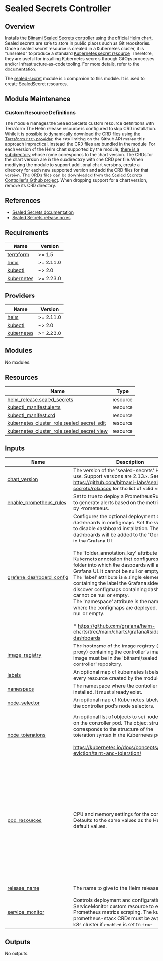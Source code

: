 # Sealed Secrets Controller

## Overview

Installs the [Bitnami Sealed Secrets controller](https://github.com/bitnami-labs/sealed-secrets) using the official [Helm chart](https://github.com/bitnami-labs/sealed-secrets/tree/main/helm/sealed-secrets).  Sealed secrets are safe to store in public places such as Git repositories.  Once a sealed secret resource is created in a Kubernetes cluster, it is "unsealed" to produce a standard [Kubernetes secret resource](https://kubernetes.io/docs/concepts/configuration/secret/).  Therefore, they are useful for installing Kubernetes secrets through GitOps processes and/or Infrastructure-as-code tooling.  For more details, refer to the [documentation](https://github.com/bitnami-labs/sealed-secrets/blob/main/README.md).

The [sealed-secret](../sealed-secret/) module is a companion to this module.  It is used to create SealedSecret resources.

## Module Maintenance

### Custom Resource Definitions

The module manages the Sealed Secrets custom resource definitions with Terraform   The Helm release resource is configured to skip CRD installation.  While it is possible to dynamically download the CRD files using [the Terraform `http` provider](https://registry.terraform.io/providers/hashicorp/http/latest/docs/data-sources/http), the rate limiting on the Github API makes this approach impractical.  Instead, the CRD files are bundled in the module.  For each version of the Helm chart supported by the module, [there is a subdirectory](files/crds/) whose name corresponds to the chart version.  The CRDs for the chart version are in the subdirectory with one CRD per file.  When modifying the module to support additional chart versions, create a directory for each new supported version and add the CRD files for that version.  The CRDs files can be downloaded from [the Sealed Secrets Controller's Github project](https://github.com/bitnami-labs/sealed-secrets/tree/main/helm/sealed-secrets/crds).  When dropping support for a chart version, remove its CRD directory.

## References

* [Sealed Secrets documentation](https://github.com/bitnami-labs/sealed-secrets/blob/main/README.md)
* [Sealed Secrets release notes](https://github.com/bitnami-labs/sealed-secrets/blob/main/RELEASE-NOTES.md)

<!-- BEGIN_TF_DOCS -->
## Requirements

| Name | Version |
|------|---------|
| <a name="requirement_terraform"></a> [terraform](#requirement\_terraform) | >= 1.5 |
| <a name="requirement_helm"></a> [helm](#requirement\_helm) | >= 2.11.0 |
| <a name="requirement_kubectl"></a> [kubectl](#requirement\_kubectl) | ~> 2.0 |
| <a name="requirement_kubernetes"></a> [kubernetes](#requirement\_kubernetes) | >= 2.23.0 |

## Providers

| Name | Version |
|------|---------|
| <a name="provider_helm"></a> [helm](#provider\_helm) | >= 2.11.0 |
| <a name="provider_kubectl"></a> [kubectl](#provider\_kubectl) | ~> 2.0 |
| <a name="provider_kubernetes"></a> [kubernetes](#provider\_kubernetes) | >= 2.23.0 |

## Modules

No modules.

## Resources

| Name | Type |
|------|------|
| [helm_release.sealed_secrets](https://registry.terraform.io/providers/hashicorp/helm/latest/docs/resources/release) | resource |
| [kubectl_manifest.alerts](https://registry.terraform.io/providers/alekc/kubectl/latest/docs/resources/manifest) | resource |
| [kubectl_manifest.crd](https://registry.terraform.io/providers/alekc/kubectl/latest/docs/resources/manifest) | resource |
| [kubernetes_cluster_role.sealed_secret_edit](https://registry.terraform.io/providers/hashicorp/kubernetes/latest/docs/resources/cluster_role) | resource |
| [kubernetes_cluster_role.sealed_secret_view](https://registry.terraform.io/providers/hashicorp/kubernetes/latest/docs/resources/cluster_role) | resource |

## Inputs

| Name | Description | Type | Default | Required |
|------|-------------|------|---------|:--------:|
| <a name="input_chart_version"></a> [chart\_version](#input\_chart\_version) | The version of the 'sealed-secrets' Helm chart to use.  Support versions are 2.13.x.  See https://github.com/bitnami-labs/sealed-secrets/releases for the list of valid versions. | `string` | n/a | yes |
| <a name="input_enable_prometheus_rules"></a> [enable\_prometheus\_rules](#input\_enable\_prometheus\_rules) | Set to true to deploy a PrometheusRule resource to generate alerts based on the metrics scraped by Prometheus. | `bool` | `true` | no |
| <a name="input_grafana_dashboard_config"></a> [grafana\_dashboard\_config](#input\_grafana\_dashboard\_config) | Configures the optional deployment of Grafana dashboards in configmaps.  Set the value to null to disable dashboard installation.  The dashboards will be added to the "General" folder in the Grafana UI.<br><br>The 'folder\_annotation\_key' attribute is the Kubernets annotation that configures the Grafana folder into which the dasboards will appear in the Grafana UI.  It cannot be null or empty.<br>The 'label' attribute is a single element map containing the label the Grafana sidecar uses to discover configmaps containing dashboards.  It cannot be null or empty.<br>The 'namespace' attribute is the namespace where the configmaps are deployed.  It cannot be null or empty.<br><br>* https://github.com/grafana/helm-charts/tree/main/charts/grafana#sidecar-for-dashboards | <pre>object(<br>    {<br>      folder_annotation_key = string<br>      label                 = map(string)<br>      namespace             = string<br>    }<br>  )</pre> | `null` | no |
| <a name="input_image_registry"></a> [image\_registry](#input\_image\_registry) | The hostname of the image registry (or registry proxy) containing the controller's image.  The image must be in the 'bitnami/sealed-secrets-controller' repository. | `string` | `"docker.io"` | no |
| <a name="input_labels"></a> [labels](#input\_labels) | An optional map of kubernetes labels to attach to every resource created by the module. | `map(string)` | `{}` | no |
| <a name="input_namespace"></a> [namespace](#input\_namespace) | The namespace where the controller will be installed.  It must already exist. | `string` | `"kube-system"` | no |
| <a name="input_node_selector"></a> [node\_selector](#input\_node\_selector) | An optional map of Kubernetes labels to use as the controller pod's node selectors. | `map(string)` | `{}` | no |
| <a name="input_node_tolerations"></a> [node\_tolerations](#input\_node\_tolerations) | An optional list of objects to set node tolerations on the controller pod.  The object structure corresponds to the structure of the<br>toleration syntax in the Kubernetes pod spec.<br><br>https://kubernetes.io/docs/concepts/scheduling-eviction/taint-and-toleration/ | <pre>list(object(<br>    {<br>      key      = string<br>      operator = string<br>      value    = optional(string)<br>      effect   = string<br>    }<br>  ))</pre> | `[]` | no |
| <a name="input_pod_resources"></a> [pod\_resources](#input\_pod\_resources) | CPU and memory settings for the controller pods.  Defaults to the same values as the Helm chart's default values. | <pre>object(<br>    {<br>      limits = optional(<br>        object(<br>          {<br>            cpu    = optional(string, "100m")<br>            memory = optional(string, "128Mi")<br>          }<br>        ),<br>      {})<br>      requests = optional(<br>        object(<br>          {<br>            cpu    = optional(string, "50m")<br>            memory = optional(string, "64Mi")<br>          }<br>        ),<br>      {})<br>    }<br>  )</pre> | `{}` | no |
| <a name="input_release_name"></a> [release\_name](#input\_release\_name) | The name to give to the Helm release. | `string` | `"sealed-secrets-controller"` | no |
| <a name="input_service_monitor"></a> [service\_monitor](#input\_service\_monitor) | Controls deployment and configuration of a ServiceMonitor custom resource to enable Prometheus metrics scraping.  The kube-prometheus-stack CRDs must be available in the k8s cluster if  `enabled` is set to `true`. | <pre>object({<br>    enabled         = optional(bool, true)<br>    scrape_interval = optional(string, "30s")<br>  })</pre> | `{}` | no |

## Outputs

No outputs.
<!-- END_TF_DOCS -->